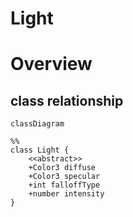 # **Light**
# Overview
## class relationship

```mermaid
classDiagram

%% 
class Light {
    <<abstract>>
    +Color3 diffuse
    +Color3 specular
    +int falloffType
    +number intensity
}
```